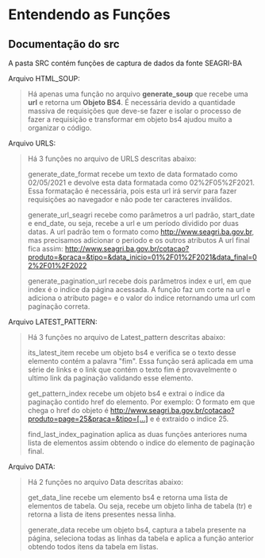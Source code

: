 # Entendendo as Funções
## Documentação do src

A pasta SRC contém funções de captura de dados da fonte SEAGRI-BA

Arquivo HTML_SOUP:
> Há apenas uma função no arquivo **generate_soup** que recebe uma **url** e retorna um **Objeto BS4**.
> É necessária devido a quantidade massiva de requisições que deve-se fazer e isolar o processo de fazer a requisição 
> e transformar em objeto bs4 ajudou muito a organizar o código.

Arquivo URLS:
> Há 3 funções no arquivo de URLS descritas abaixo:
> 
> generate_date_format recebe um texto de data formatado como 02/05/2021 
> e devolve esta data formatada como 02%2F05%2F2021. Essa formatação é necessária, pois
> esta url irá servir para fazer requisições ao navegador e não pode ter caracteres inválidos.
> 
> generate_url_seagri recebe como parâmetros a url padrão,  start_date e end_date, ou seja, recebe a url e um período dividido por duas datas.
>  A url padrão tem o formato como  http://www.seagri.ba.gov.br, mas precisamos adicionar o periodo e os outros atributos
> A url final fica assim: http://www.seagri.ba.gov.br/cotacao?produto=&praca=&tipo=&data_inicio=01%2F01%2F2021&data_final=02%2F01%2F2022
> 
> generate_pagination_url recebe dois parâmetros index e url, em que index é o indice da página acessada.
> A função faz um corte na url e adiciona o atributo page= e o valor do indice retornando uma url com paginação correta.

Arquivo LATEST_PATTERN:
> Há 3 funções no arquivo de Latest_pattern descritas abaixo:
> 
> its_latest_item recebe um objeto bs4 e verifica se o texto desse elemento contém a palavra
> "fim". Essa função será aplicada em uma série de links e o link que contém o texto fim 
> é provavelmente o ultimo link da paginação validando esse elemento.
> 
> get_pattern_index recebe um objeto bs4 e extrai o índice da paginação contido href do elemento.
> Por exemplo: O formato em que chega o href do objeto é  http://www.seagri.ba.gov.br/cotacao?produto=page=25&praca=&tipo=[...] 
> e é extraido o indice 25.
> 
> find_last_index_pagination aplica as duas funções anteriores numa lista de elementos assim obtendo o indice
> do elemento de paginação final.

Arquivo DATA:
> Há 2 funções no arquivo Data descritas abaixo:
> 
> get_data_line recebe um elemento bs4 e retorna uma lista de elementos de tabela.
> Ou seja, recebe um objeto linha de tabela (tr) e retorna a lista de itens presentes nessa linha.
> 
> generate_data recebe um objeto bs4, captura a tabela presente na página, seleciona todas as linhas da tabela
> e aplica a função anterior obtendo todos itens da tabela em listas.

